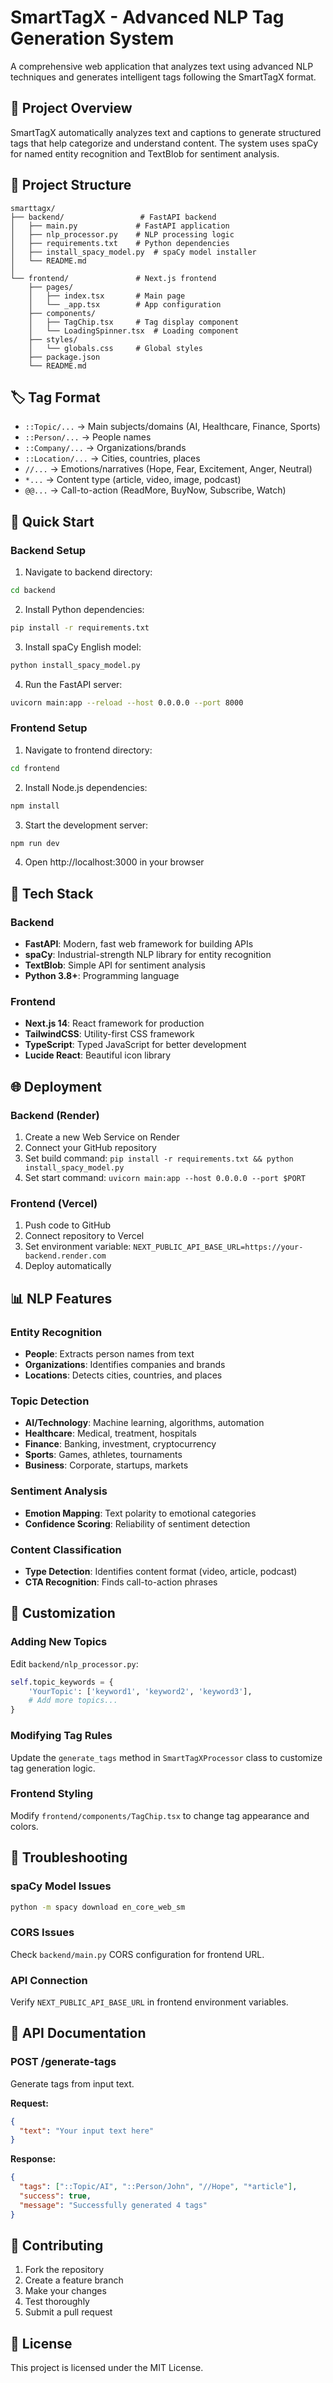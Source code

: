 # SmartTagX - Advanced NLP Tag Generation System

A comprehensive web application that analyzes text using advanced NLP techniques and generates intelligent tags following the SmartTagX format.

## 🎯 Project Overview

SmartTagX automatically analyzes text and captions to generate structured tags that help categorize and understand content. The system uses spaCy for named entity recognition and TextBlob for sentiment analysis.

## 📁 Project Structure

```
smarttagx/
├── backend/                 # FastAPI backend
│   ├── main.py             # FastAPI application
│   ├── nlp_processor.py    # NLP processing logic
│   ├── requirements.txt    # Python dependencies
│   ├── install_spacy_model.py  # spaCy model installer
│   └── README.md
│
└── frontend/               # Next.js frontend
    ├── pages/
    │   ├── index.tsx       # Main page
    │   └── _app.tsx        # App configuration
    ├── components/
    │   ├── TagChip.tsx     # Tag display component
    │   └── LoadingSpinner.tsx  # Loading component
    ├── styles/
    │   └── globals.css     # Global styles
    ├── package.json
    └── README.md
```

## 🏷️ Tag Format

- `::Topic/...` → Main subjects/domains (AI, Healthcare, Finance, Sports)
- `::Person/...` → People names
- `::Company/...` → Organizations/brands
- `::Location/...` → Cities, countries, places
- `//...` → Emotions/narratives (Hope, Fear, Excitement, Anger, Neutral)
- `*...` → Content type (article, video, image, podcast)
- `@@...` → Call-to-action (ReadMore, BuyNow, Subscribe, Watch)

## 🚀 Quick Start

### Backend Setup

1. Navigate to backend directory:
```bash
cd backend
```

2. Install Python dependencies:
```bash
pip install -r requirements.txt
```

3. Install spaCy English model:
```bash
python install_spacy_model.py
```

4. Run the FastAPI server:
```bash
uvicorn main:app --reload --host 0.0.0.0 --port 8000
```

### Frontend Setup

1. Navigate to frontend directory:
```bash
cd frontend
```

2. Install Node.js dependencies:
```bash
npm install
```

3. Start the development server:
```bash
npm run dev
```

4. Open http://localhost:3000 in your browser

## 🔧 Tech Stack

### Backend
- **FastAPI**: Modern, fast web framework for building APIs
- **spaCy**: Industrial-strength NLP library for entity recognition
- **TextBlob**: Simple API for sentiment analysis
- **Python 3.8+**: Programming language

### Frontend
- **Next.js 14**: React framework for production
- **TailwindCSS**: Utility-first CSS framework
- **TypeScript**: Typed JavaScript for better development
- **Lucide React**: Beautiful icon library

## 🌐 Deployment

### Backend (Render)

1. Create a new Web Service on Render
2. Connect your GitHub repository
3. Set build command: `pip install -r requirements.txt && python install_spacy_model.py`
4. Set start command: `uvicorn main:app --host 0.0.0.0 --port $PORT`

### Frontend (Vercel)

1. Push code to GitHub
2. Connect repository to Vercel
3. Set environment variable: `NEXT_PUBLIC_API_BASE_URL=https://your-backend.render.com`
4. Deploy automatically

## 📊 NLP Features

### Entity Recognition
- **People**: Extracts person names from text
- **Organizations**: Identifies companies and brands
- **Locations**: Detects cities, countries, and places

### Topic Detection
- **AI/Technology**: Machine learning, algorithms, automation
- **Healthcare**: Medical, treatment, hospitals
- **Finance**: Banking, investment, cryptocurrency
- **Sports**: Games, athletes, tournaments
- **Business**: Corporate, startups, markets

### Sentiment Analysis
- **Emotion Mapping**: Text polarity to emotional categories
- **Confidence Scoring**: Reliability of sentiment detection

### Content Classification
- **Type Detection**: Identifies content format (video, article, podcast)
- **CTA Recognition**: Finds call-to-action phrases

## 🔧 Customization

### Adding New Topics
Edit `backend/nlp_processor.py`:

```python
self.topic_keywords = {
    'YourTopic': ['keyword1', 'keyword2', 'keyword3'],
    # Add more topics...
}
```

### Modifying Tag Rules
Update the `generate_tags` method in `SmartTagXProcessor` class to customize tag generation logic.

### Frontend Styling
Modify `frontend/components/TagChip.tsx` to change tag appearance and colors.

## 🐛 Troubleshooting

### spaCy Model Issues
```bash
python -m spacy download en_core_web_sm
```

### CORS Issues
Check `backend/main.py` CORS configuration for frontend URL.

### API Connection
Verify `NEXT_PUBLIC_API_BASE_URL` in frontend environment variables.

## 📝 API Documentation

### POST /generate-tags
Generate tags from input text.

**Request:**
```json
{
  "text": "Your input text here"
}
```

**Response:**
```json
{
  "tags": ["::Topic/AI", "::Person/John", "//Hope", "*article"],
  "success": true,
  "message": "Successfully generated 4 tags"
}
```

## 🤝 Contributing

1. Fork the repository
2. Create a feature branch
3. Make your changes
4. Test thoroughly
5. Submit a pull request

## 📄 License

This project is licensed under the MIT License.